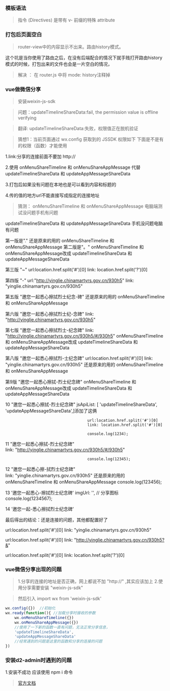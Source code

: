 ### 模板语法

>指令 (Directives) 是带有 v- 前缀的特殊 attribute



### 打包后页面空白

>router-view中的内容显示不出来。路由history模式。

这个坑是当你使用了路由之后，在没有后端配合的情况下就手贱打开路由history模式的时候，打包出来的文件也会是一片空白的情况，

>解决 ： 在 router.js 中将 mode: history注释掉




### vue做微信分享


>安装weixin-js-sdk

>问题：updateTimelineShareData:fail, the permission value is offline verifying
	
>翻译: updateTimelineShareData:失败，权限值正在脱机验证


>猜想1：当前页面通过 wx.config 获取到的 JSSDK 权限如下
下面是不是有的权限（函数）才能使用


1.link:分享的连接前面不要加   http://

2.使用 onMenuShareTimeline 和 onMenuShareAppMessage  代替 updateTimelineShareData 和 updateAppMessageShareData

3.打包后如果没有问题在本地也是可以看到内容和标题的

4.传的值的地方url不能直接写成指定的连接地址


>猜测：
onMenuShareTimeline 和 onMenuShareAppMessage   电脑端测试没问题手机有问题

updateTimelineShareData 和 updateAppMessageShareData 手机没问题电脑有问题




第一版是"."   还是原来的用的 onMenuShareTimeline 和 onMenuShareAppMessage
第二版是"。"	  onMenuShareTimeline 和 onMenuShareAppMessage改成 updateTimelineShareData 和 updateAppMessageShareData

第三版  "~"   url:location.href.split('#')[0]     link: location.href.split('?')[0]

第四版 "-"  url:"http://yinglie.chinamartyrs.gov.cn/930h5"  link: "yinglie.chinamartyrs.gov.cn/930h5"

第五版 "邀您一起悉心擦拭烈士纪念-碑"  还是原来的用的 onMenuShareTimeline 和 onMenuShareAppMessage

第六版 "邀您一起悉心擦拭烈士纪-念碑"  link: "http://yinglie.chinamartyrs.gov.cn/930h5"

第七版 "邀您一起悉心擦拭烈士-纪念碑"  link: "http://yinglie.chinamartyrs.gov.cn/930h5/#/930h5"
onMenuShareTimeline 和 onMenuShareAppMessage改成 updateTimelineShareData 和 updateAppMessageShareData

第八版 "邀您一起悉心擦拭烈-士纪念碑"  url:location.href.split('#')[0]  link: "yinglie.chinamartyrs.gov.cn/930h5"  还是原来的用的 onMenuShareTimeline 和 onMenuShareAppMessage


第9版 "邀您一起悉心擦拭-烈士纪念碑"  onMenuShareTimeline 和 onMenuShareAppMessage改成 updateTimelineShareData 和 updateAppMessageShareData


10   "邀您一起悉心擦拭-烈士纪念碑"     jsApiList: [
										'updateTimelineShareData',
										'updateAppMessageShareData',]添加了这俩	
										
										url:location.href.split('#')[0]     
										link: location.href.split('#')[0]
										
										console.log(1234);
										
11   "邀您一起悉心擦拭-烈士纪念碑"      
										link: "http://yinglie.chinamartyrs.gov.cn/930h5/#/930h5"
										
										console.log(12345);
										
12   "邀您一起悉心擦-拭烈士纪念碑"      
										link: "yinglie.chinamartyrs.gov.cn/930h5"
										还是原来的用的 onMenuShareTimeline 和 onMenuShareAppMessage
										console.log(123456);
										
										
13    '邀您一起悉心-擦拭烈士纪念碑'       imgUrl: '', // 分享图标 
										console.log(1234567);


14 		'邀您一起-悉心擦拭烈士纪念碑'    




最后得出的结论：还是连接的问题，其他都配置好了


url:location.href.split('#')[0]
link: "yinglie.chinamartyrs.gov.cn/930h5"

url:location.href.split('#')[0]
link: "http://yinglie.chinamartyrs.gov.cn/930h5?&"

url:location.href.split('#')[0]
link: location.href.split('?')[0]




### vue微信分享出现的问题
>1.分享的连接的地址是否正确，网上都说不加 "http://" ,其实应该加上
>2.使用分享需要安装  "weixin-js-sdk" 

>然后引入 import wx from 'weixin-js-sdk'   
```js
wx.config({})  //初始化 
wx.ready(function(){ //加载分享时接收的参数
	wx.onMenuShareTimeline({})  
	wx.onMenuShareAppMessage({})
	//使用了一下新的函数一直有问题，无法正常分享信息，
	'updateTimelineShareData',
	'updateAppMessageShareData'
	//经常遇到的问题是这里的函数和分享的连接的问题
})
```









### 安装d2-admin时遇到的问题
1.安装不成功   应该使用 npm i 命令
>[官方文档](https://d2.pub/zh/doc/d2-admin/learn/start.html#%E5%AE%89%E8%A3%85%E4%BE%9D%E8%B5%96)














